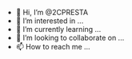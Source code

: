 - 👋 Hi, I’m @2CPRESTA
- 👀 I’m interested in ...
- 🌱 I’m currently learning ...
- 💞️ I’m looking to collaborate on ...
- 📫 How to reach me ...

<!---
2CPRESTA/2CPRESTA is a ✨ special ✨ repository because its `README.md` (this file) appears on your GitHub profile.
You can click the Preview link to take a look at your changes.
--->
